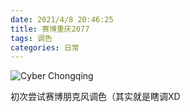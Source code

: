 ```yaml
---
date: 2021/4/8 20:46:25
title: 赛博重庆2077
tags: 调色
categories: 日常
---
```

![Cyber Chongqing](https://file-cdn.qmcmc.cn/lemoe/2021/01/20210117012558645.jpg)

初次尝试赛博朋克风调色（其实就是瞎调XD